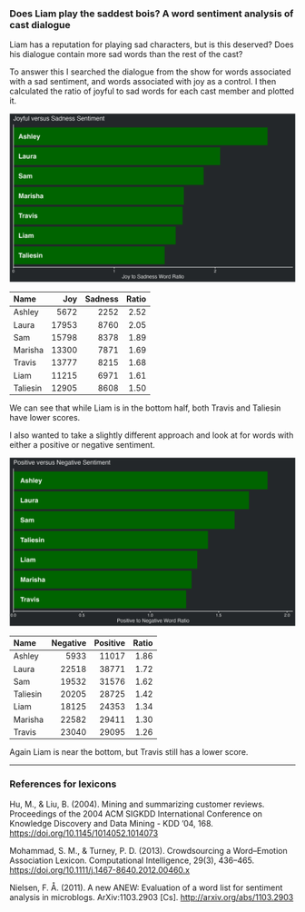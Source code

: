 
### Does Liam play the saddest bois? A word sentiment analysis of cast dialogue

Liam has a reputation for playing sad characters, but is this deserved?
Does his dialogue contain more sad words than the rest of the cast?

To answer this I searched the dialogue from the show for words
associated with a sad sentiment, and words associated with joy as a
control. I then calculated the ratio of joyful to sad words for each
cast member and plotted it.

![joyful vs sad](../plots/joySadPlot.png)

| Name     |   Joy | Sadness | Ratio |
| :------- | ----: | ------: | ----: |
| Ashley   |  5672 |    2252 |  2.52 |
| Laura    | 17953 |    8760 |  2.05 |
| Sam      | 15798 |    8378 |  1.89 |
| Marisha  | 13300 |    7871 |  1.69 |
| Travis   | 13777 |    8215 |  1.68 |
| Liam     | 11215 |    6971 |  1.61 |
| Taliesin | 12905 |    8608 |  1.50 |

We can see that while Liam is in the bottom half, both Travis and
Taliesin have lower scores.

I also wanted to take a slightly different approach and look at for
words with either a positive or negative sentiment.

![positive vs negative](../plots/positiveNegativePlot.png)

| Name     | Negative | Positive | Ratio |
| :------- | -------: | -------: | ----: |
| Ashley   |     5933 |    11017 |  1.86 |
| Laura    |    22518 |    38771 |  1.72 |
| Sam      |    19532 |    31576 |  1.62 |
| Taliesin |    20205 |    28725 |  1.42 |
| Liam     |    18125 |    24353 |  1.34 |
| Marisha  |    22582 |    29411 |  1.30 |
| Travis   |    23040 |    29095 |  1.26 |

Again Liam is near the bottom, but Travis still has a lower score.

-----

### References for lexicons

Hu, M., & Liu, B. (2004). Mining and summarizing customer reviews.
Proceedings of the 2004 ACM SIGKDD International Conference on Knowledge
Discovery and Data Mining - KDD ’04, 168.
<https://doi.org/10.1145/1014052.1014073>

Mohammad, S. M., & Turney, P. D. (2013). Crowdsourcing a Word–Emotion
Association Lexicon. Computational Intelligence, 29(3), 436–465.
<https://doi.org/10.1111/j.1467-8640.2012.00460.x>

Nielsen, F. Å. (2011). A new ANEW: Evaluation of a word list for
sentiment analysis in microblogs. ArXiv:1103.2903 \[Cs\].
<http://arxiv.org/abs/1103.2903>
